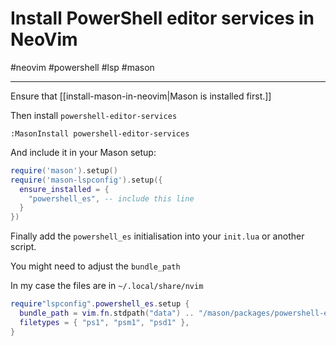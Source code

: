 # Install PowerShell editor services in NeoVim

#neovim #powershell #lsp #mason

-----

Ensure that [[install-mason-in-neovim|Mason is installed first.]]

Then install `powershell-editor-services`

```vim
:MasonInstall powershell-editor-services
```

And include it in your Mason setup:

```lua
require('mason').setup()
require('mason-lspconfig').setup({
  ensure_installed = {
    "powershell_es", -- include this line
  }
})
```

Finally add the `powershell_es` initialisation into your `init.lua` or another script.

You might need to adjust the `bundle_path`

In my case the files are in `~/.local/share/nvim`

```lua
require"lspconfig".powershell_es.setup { 
  bundle_path = vim.fn.stdpath("data") .. "/mason/packages/powershell-editor-services",
  filetypes = { "ps1", "psm1", "psd1" },
}
```
